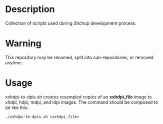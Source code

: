 # Description
Collection of scripts used during Stichup development process.

# Warning
This repository may be renamed, split into sub-repositories, or removed anytime.

# Usage
xxhdpi-to-dpis.sh creates resampled copies of an **xxhdpi_file** image to xhdpi, hdpi, mdpi, and ldpi images. The command should be composed to be like this:

	./xxhdpi-to-dpis.sh <xxhdpi_file>

